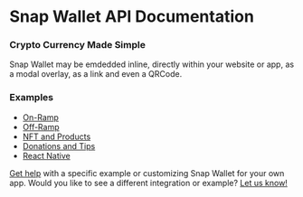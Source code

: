 # Snap Wallet API Documentation

### Crypto Currency Made Simple

Snap Wallet may be emdedded inline, directly within your website or app, as a modal overlay, as a link and even a QRCode.

### Examples

- [On-Ramp](use-cases/onramp.md)
- [Off-Ramp](use-cases/offramp.md)
- [NFT and Products](use-cases/nft.md)
- [Donations and Tips](use-cases/donations.md)
- [React Native](use-cases/react-native.md)

[Get help](mailto:support@snapwallet.io) with a specific example or customizing Snap Wallet for your own app.
Would you like to see a different integration or example? [Let us know!](mailto:support@snapwallet.io)
